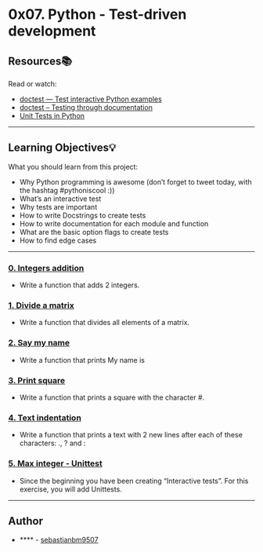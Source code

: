 # 0x07. Python - Test-driven development

## Resources:books:
Read or watch:
* [doctest — Test interactive Python examples](https://intranet.hbtn.io/rltoken/alaT1C9CeCbkRKh-yjMRww)
* [doctest – Testing through documentation](https://intranet.hbtn.io/rltoken/cpEYbv_Z55QrSVRiuG5tUw)
* [Unit Tests in Python](https://intranet.hbtn.io/rltoken/CELicn3K8hODQsWZak_h0g)

---
## Learning Objectives:bulb:
What you should learn from this project:

* Why Python programming is awesome (don’t forget to tweet today, with the hashtag #pythoniscool :))
* What’s an interactive test
* Why tests are important
* How to write Docstrings to create tests
* How to write documentation for each module and function
* What are the basic option flags to create tests
* How to find edge cases

---

### [0. Integers addition](./0-add_integer.py)
* Write a function that adds 2 integers.


### [1. Divide a matrix](./2-matrix_divided.py)
* Write a function that divides all elements of a matrix.


### [2. Say my name](./3-say_my_name.py)
* Write a function that prints My name is <first name> <last name>


### [3. Print square](./4-print_square.py)
* Write a function that prints a square with the character #.


### [4. Text indentation](./5-text_indentation.py)
* Write a function that prints a text with 2 new lines after each of these characters: ., ? and :


### [5. Max integer - Unittest](./tests/6-max_integer_test.py)
* Since the beginning you have been creating “Interactive tests”. For this exercise, you will add Unittests.

---

## Author
* **** - [sebastianbm9507](https://github.com/sebastianbm9507)